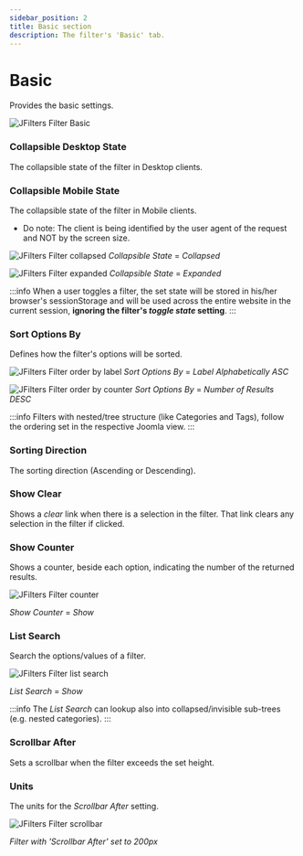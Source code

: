 ```yaml
---
sidebar_position: 2
title: Basic section
description: The filter's 'Basic' tab.
---
```


# Basic

Provides the basic settings.

![JFilters Filter Basic](/img/component/filter-basic.png)

### Collapsible Desktop State
The collapsible state of the filter in Desktop clients.

### Collapsible Mobile State
The collapsible state of the filter in Mobile clients.
* Do note: The client is being identified by the user agent of the request and NOT by the screen size.

![JFilters Filter collapsed](/img/component/filter-basic-collapsed.png)
*Collapsible State* = *Collapsed*

![JFilters Filter expanded](/img/component/filter-basic-expanded.png)
*Collapsible State* = *Expanded*


:::info
When a user toggles a filter, the set state will be stored in his/her browser's sessionStorage and will be used across the entire website in the current session, **ignoring the filter's *toggle state* setting**.
:::

### Sort Options By
Defines how the filter's options will be sorted.

![JFilters Filter order by label](/img/component/filter-basic-order_by_label.png)
*Sort Options By* = *Label Alphabetically ASC*

![JFilters Filter order by counter](/img/component/filter-basic-order_by_counter.png)
*Sort Options By* = *Number of Results DESC*

:::info
Filters with nested/tree structure (like Categories and Tags), follow the ordering set in the respective Joomla view.
:::

### Sorting Direction
The sorting direction (Ascending or Descending).

### Show Clear
Shows a *clear* link when there is a selection in the filter. That link clears any selection in the filter if clicked.

###  Show Counter
Shows a counter, beside each option, indicating the number of the returned results.

![JFilters Filter counter](/img/component/filter-basic-counter.png)

*Show Counter* = *Show*

### List Search
Search the options/values of a filter.

![JFilters Filter list search](/img/component/filter-list_search.png)

*List Search* = *Show*

:::info
The *List Search* can lookup also into collapsed/invisible sub-trees (e.g. nested categories).
:::

### Scrollbar After
Sets a scrollbar when the filter exceeds the set height.

### Units
The units for the *Scrollbar After* setting.

![JFilters Filter scrollbar](/img/component/filter-basic-scrollbar-after.png)

*Filter with 'Scrollbar After' set to 200px*